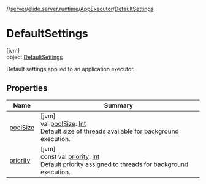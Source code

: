 //[server](../../../../index.md)/[elide.server.runtime](../../index.md)/[AppExecutor](../index.md)/[DefaultSettings](index.md)

# DefaultSettings

[jvm]\
object [DefaultSettings](index.md)

Default settings applied to an application executor.

## Properties

| Name | Summary |
|---|---|
| [poolSize](pool-size.md) | [jvm]<br>val [poolSize](pool-size.md): [Int](https://kotlinlang.org/api/latest/jvm/stdlib/kotlin/-int/index.html)<br>Default size of threads available for background execution. |
| [priority](priority.md) | [jvm]<br>const val [priority](priority.md): [Int](https://kotlinlang.org/api/latest/jvm/stdlib/kotlin/-int/index.html)<br>Default priority assigned to threads for background execution. |
